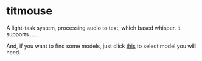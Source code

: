 # titmouse
A light-task system, processing audio to text, which based whisper. it supports......

And, if you want to find some models, just click [this](https://huggingface.co/datasets/ggerganov/whisper.cpp) to select model you will need.
